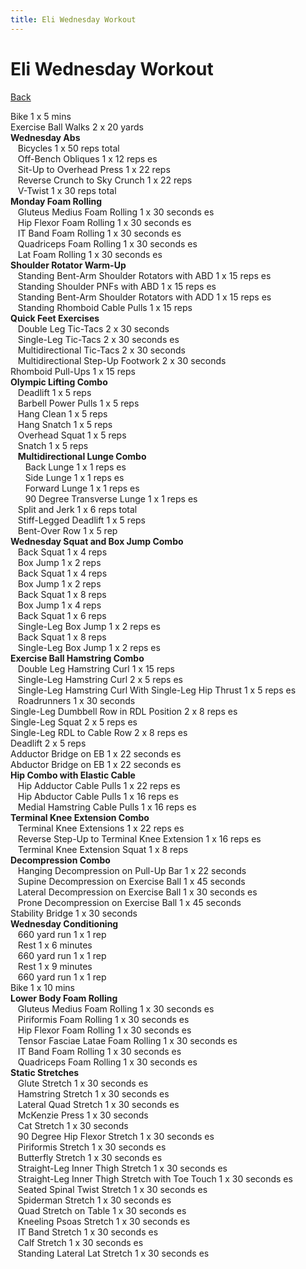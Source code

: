 ```yaml
---
title: Eli Wednesday Workout
---
```


# Eli Wednesday Workout

[Back](./index)

Bike 1 x 5 mins<br>
Exercise Ball Walks 2 x 20 yards<br>
**Wednesday Abs**<br>
&nbsp;&nbsp;&nbsp;Bicycles 1 x 50 reps total<br>
&nbsp;&nbsp;&nbsp;Off-Bench Obliques 1 x 12 reps es<br>
&nbsp;&nbsp;&nbsp;Sit-Up to Overhead Press 1 x 22 reps<br>
&nbsp;&nbsp;&nbsp;Reverse Crunch to Sky Crunch 1 x 22 reps<br>
&nbsp;&nbsp;&nbsp;V-Twist 1 x 30 reps total<br>
**Monday Foam Rolling**<br>
&nbsp;&nbsp;&nbsp;Gluteus Medius Foam Rolling 1 x 30 seconds es<br>
&nbsp;&nbsp;&nbsp;Hip Flexor Foam Rolling 1 x 30 seconds es<br>
&nbsp;&nbsp;&nbsp;IT Band Foam Rolling 1 x 30 seconds es<br>
&nbsp;&nbsp;&nbsp;Quadriceps Foam Rolling 1 x 30 seconds es<br>
&nbsp;&nbsp;&nbsp;Lat Foam Rolling 1 x 30 seconds es<br>
**Shoulder Rotator Warm-Up**<br>
&nbsp;&nbsp;&nbsp;Standing Bent-Arm Shoulder Rotators with ABD 1 x 15 reps es<br>
&nbsp;&nbsp;&nbsp;Standing Shoulder PNFs with ABD 1 x 15 reps es<br>
&nbsp;&nbsp;&nbsp;Standing Bent-Arm Shoulder Rotators with ADD 1 x 15 reps es<br>
&nbsp;&nbsp;&nbsp;Standing Rhomboid Cable Pulls 1 x 15 reps<br>
**Quick Feet Exercises**<br>
&nbsp;&nbsp;&nbsp;Double Leg Tic-Tacs 2 x 30 seconds<br>
&nbsp;&nbsp;&nbsp;Single-Leg Tic-Tacs 2 x 30 seconds es<br>
&nbsp;&nbsp;&nbsp;Multidirectional Tic-Tacs 2 x 30 seconds<br>
&nbsp;&nbsp;&nbsp;Multidirectional Step-Up Footwork 2 x 30 seconds<br>
Rhomboid Pull-Ups 1 x 15 reps<br>
**Olympic Lifting Combo**<br>
&nbsp;&nbsp;&nbsp;Deadlift 1 x 5 reps<br>
&nbsp;&nbsp;&nbsp;Barbell Power Pulls 1 x 5 reps<br>
&nbsp;&nbsp;&nbsp;Hang Clean 1 x 5 reps<br>
&nbsp;&nbsp;&nbsp;Hang Snatch 1 x 5 reps<br>
&nbsp;&nbsp;&nbsp;Overhead Squat 1 x 5 reps<br>
&nbsp;&nbsp;&nbsp;Snatch 1 x 5 reps<br>
&nbsp;&nbsp;&nbsp;**Multidirectional Lunge Combo**<br>
&nbsp;&nbsp;&nbsp;&nbsp;&nbsp;&nbsp;Back Lunge 1 x 1 reps es<br>
&nbsp;&nbsp;&nbsp;&nbsp;&nbsp;&nbsp;Side Lunge 1 x 1 reps es<br>
&nbsp;&nbsp;&nbsp;&nbsp;&nbsp;&nbsp;Forward Lunge 1 x 1 reps es<br>
&nbsp;&nbsp;&nbsp;&nbsp;&nbsp;&nbsp;90 Degree Transverse Lunge 1 x 1 reps es<br>
&nbsp;&nbsp;&nbsp;Split and Jerk 1 x 6 reps total<br>
&nbsp;&nbsp;&nbsp;Stiff-Legged Deadlift 1 x 5 reps<br>
&nbsp;&nbsp;&nbsp;Bent-Over Row 1 x 5 rep<br>
**Wednesday Squat and Box Jump Combo**<br>
&nbsp;&nbsp;&nbsp;Back Squat 1 x 4 reps<br>
&nbsp;&nbsp;&nbsp;Box Jump 1 x 2 reps<br>
&nbsp;&nbsp;&nbsp;Back Squat 1 x 4 reps<br>
&nbsp;&nbsp;&nbsp;Box Jump 1 x 2 reps<br>
&nbsp;&nbsp;&nbsp;Back Squat 1 x 8 reps<br>
&nbsp;&nbsp;&nbsp;Box Jump 1 x 4 reps<br>
&nbsp;&nbsp;&nbsp;Back Squat 1 x 6 reps<br>
&nbsp;&nbsp;&nbsp;Single-Leg Box Jump 1 x 2 reps es<br>
&nbsp;&nbsp;&nbsp;Back Squat 1 x 8 reps<br>
&nbsp;&nbsp;&nbsp;Single-Leg Box Jump 1 x 2 reps es<br>
**Exercise Ball Hamstring Combo**<br>
&nbsp;&nbsp;&nbsp;Double Leg Hamstring Curl 1 x 15 reps<br>
&nbsp;&nbsp;&nbsp;Single-Leg Hamstring Curl 2 x 5 reps es<br>
&nbsp;&nbsp;&nbsp;Single-Leg Hamstring Curl With Single-Leg Hip Thrust 1 x 5 reps es<br>
&nbsp;&nbsp;&nbsp;Roadrunners 1 x 30 seconds<br>
Single-Leg Dumbbell Row in RDL Position 2 x 8 reps es<br>
Single-Leg Squat 2 x 5 reps es<br>
Single-Leg RDL to Cable Row 2 x 8 reps es<br>
Deadlift 2 x 5 reps<br>
Adductor Bridge on EB 1 x 22 seconds es<br>
Abductor Bridge on EB 1 x 22 seconds es<br>
**Hip Combo with Elastic Cable**<br>
&nbsp;&nbsp;&nbsp;Hip Adductor Cable Pulls 1 x 22 reps es<br>
&nbsp;&nbsp;&nbsp;Hip Abductor Cable Pulls 1 x 16 reps es <br>
&nbsp;&nbsp;&nbsp;Medial Hamstring Cable Pulls 1 x 16 reps es<br>
**Terminal Knee Extension Combo**<br>
&nbsp;&nbsp;&nbsp;Terminal Knee Extensions 1 x 22 reps es<br>
&nbsp;&nbsp;&nbsp;Reverse Step-Up to Terminal Knee Extension 1 x 16 reps es<br>
&nbsp;&nbsp;&nbsp;Terminal Knee Extension Squat 1 x 8 reps<br>
**Decompression Combo**<br>
&nbsp;&nbsp;&nbsp;Hanging Decompression on Pull-Up Bar 1 x 22 seconds<br>
&nbsp;&nbsp;&nbsp;Supine Decompression on Exercise Ball 1 x 45 seconds<br>
&nbsp;&nbsp;&nbsp;Lateral Decompression on Exercise Ball 1 x 30 seconds es<br>
&nbsp;&nbsp;&nbsp;Prone Decompression on Exercise Ball 1 x 45 seconds<br>
Stability Bridge 1 x 30 seconds<br>
**Wednesday Conditioning**<br>
&nbsp;&nbsp;&nbsp;660 yard run 1 x 1 rep<br>
&nbsp;&nbsp;&nbsp;Rest 1 x 6 minutes<br>
&nbsp;&nbsp;&nbsp;660 yard run 1 x 1 rep<br>
&nbsp;&nbsp;&nbsp;Rest 1 x 9 minutes<br>
&nbsp;&nbsp;&nbsp;660 yard run 1 x 1 rep<br>
Bike 1 x 10 mins<br>
**Lower Body Foam Rolling**<br>
&nbsp;&nbsp;&nbsp;Gluteus Medius Foam Rolling 1 x 30 seconds es<br>
&nbsp;&nbsp;&nbsp;Piriformis Foam Rolling 1 x 30 seconds es<br>
&nbsp;&nbsp;&nbsp;Hip Flexor Foam Rolling 1 x 30 seconds es<br>
&nbsp;&nbsp;&nbsp;Tensor Fasciae Latae Foam Rolling 1 x 30 seconds es<br>
&nbsp;&nbsp;&nbsp;IT Band Foam Rolling 1 x 30 seconds es<br>
&nbsp;&nbsp;&nbsp;Quadriceps Foam Rolling 1 x 30 seconds es<br>
**Static Stretches**<br>
&nbsp;&nbsp;&nbsp;Glute Stretch 1 x 30 seconds es<br>
&nbsp;&nbsp;&nbsp;Hamstring Stretch 1 x 30 seconds es<br>
&nbsp;&nbsp;&nbsp;Lateral Quad Stretch 1 x 30 seconds es<br>
&nbsp;&nbsp;&nbsp;McKenzie Press 1 x 30 seconds<br>
&nbsp;&nbsp;&nbsp;Cat Stretch 1 x 30 seconds<br>
&nbsp;&nbsp;&nbsp;90 Degree Hip Flexor Stretch 1 x 30 seconds es<br>
&nbsp;&nbsp;&nbsp;Piriformis Stretch 1 x 30 seconds es<br>
&nbsp;&nbsp;&nbsp;Butterfly Stretch 1 x 30 seconds es<br>
&nbsp;&nbsp;&nbsp;Straight-Leg Inner Thigh Stretch 1 x 30 seconds es<br>
&nbsp;&nbsp;&nbsp;Straight-Leg Inner Thigh Stretch with Toe Touch 1 x 30 seconds es<br>
&nbsp;&nbsp;&nbsp;Seated Spinal Twist Stretch 1 x 30 seconds es<br>
&nbsp;&nbsp;&nbsp;Spiderman Stretch 1 x 30 seconds es<br>
&nbsp;&nbsp;&nbsp;Quad Stretch on Table 1 x 30 seconds es<br>
&nbsp;&nbsp;&nbsp;Kneeling Psoas Stretch 1 x 30 seconds es<br>
&nbsp;&nbsp;&nbsp;IT Band Stretch 1 x 30 seconds es<br>
&nbsp;&nbsp;&nbsp;Calf Stretch 1 x 30 seconds es<br>
&nbsp;&nbsp;&nbsp;Standing Lateral Lat Stretch 1 x 30 seconds es<br>
